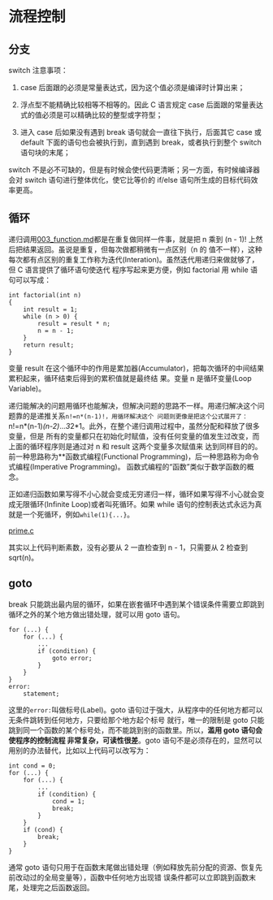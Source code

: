 # 流程控制

## 分支

switch 注意事项：

1.	case 后面跟的必须是常量表达式，因为这个值必须是编译时计算出来；

2.	浮点型不能精确比较相等不相等的。因此 C 语言规定 case 后面跟的常量表达式的值必须是可以精确比较的整型或字符型；

3.	进入 case 后如果没有遇到 break 语句就会一直往下执行，后面其它 case 或 default 下面的语句也会被执行到，直到遇到
	break，或者执行到整个 switch 语句块的末尾；

switch 不是必不可缺的，但是有时候会使代码更清晰；另一方面，有时候编译器会对 switch 语句进行整体优化，使它比等价的
if/else 语句所生成的目标代码效率更高。

## 循环

递归调用[003_function.md](003_function.md)都是在重复做同样一件事，就是把 n 乘到 (n - 1)! 上然后把结果返回。虽说是重复，但每次做都稍微有一点区别（n 的
值不一样），这种每次都有点区别的重复工作称为迭代(Interation)。虽然迭代用递归来做就够了，但 C 语言提供了循环语句使迭代
程序写起来更方便，例如 factorial 用 while 语句可以写成：

```
int factorial(int n)
{
	int result = 1;
	while (n > 0) {
		result = result * n;
		n = n - 1;
	}
	return result;
}
```

变量 result 在这个循环中的作用是累加器(Accumulator)，把每次循环的中间结果累积起来，循环结束后得到的累积值就是最终结
果。变量 n 是循环变量(Loop Variable)。

递归能解决的问题用循环也能解决，但解决问题的思路不一样。用递归解决这个问题靠的是递推关系`n!=n*(n-1)!，用循环解决这个
问题则更像是把这个公式展开了：`n!=n*(n-1)*(n-2)*...*3*2*1。此外，在整个递归调用过程中，虽然分配和释放了很多变量，但是
所有的变量都只在初始化时赋值，没有任何变量的值发生过改变，而上面的循环程序则是通过对 n 和 result 这两个变量多次赋值来
达到同样目的的。前一种思路称为**函数式编程(Functional Programming)，后一种思路称为命令式编程(Imperative Programming)。
函数式编程的“函数”类似于数学函数的概念。

正如递归函数如果写得不小心就会变成无穷递归一样，循环如果写得不小心就会变成无限循环(Infinite Loop)或者叫死循环。如果
while 语句的控制表达式永远为真就是一个死循环，例如`while(1){...}`。

[prime.c](src/prime.c)

其实以上代码判断素数，没有必要从 2 一直检查到 n - 1，只需要从 2 检查到 sqrt(n)。

## goto

break 只能跳出最内层的循环，如果在嵌套循环中遇到某个错误条件需要立即跳到循环之外的某个地方做出错处理，就可以用 goto 语句。

```
for (...) {
	for (...) {
		...
		if (condition) {
			goto error;
		}
	}
}
error:
	statement;
```

这里的`error:`叫做标号(Label)。goto 语句过于强大，从程序中的任何地方都可以无条件跳转到任何地方，只要给那个地方起个标号
就行，唯一的限制是 goto 只能跳到同一个函数的某个标号处，而不能跳到别的函数里。所以，**滥用 goto 语句会使程序的控制流程
非常复杂，可读性很差**。goto 语句不是必须存在的，显然可以用别的办法替代，比如以上代码可以改写为：

```
int cond = 0;
for (...) {
	for (...) {
		...
		if (condition) {
			cond = 1;
			break;
		}
	}
	if (cond) {
		break;
	}
}
```

通常 goto 语句只用于在函数末尾做出错处理（例如释放先前分配的资源、恢复先前改动过的全局变量等），函数中任何地方出现错
误条件都可以立即跳到函数末尾，处理完之后函数返回。
